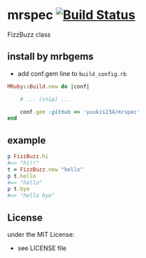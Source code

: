 # mrspec   [![Build Status](https://travis-ci.org/ore-public/mrspec.svg?branch=master)](https://travis-ci.org/ore-public/mrspec)
FizzBuzz class
## install by mrbgems
- add conf.gem line to `build_config.rb`

```ruby
MRuby::Build.new do |conf|

    # ... (snip) ...

    conf.gem :github => 'yuukis234/mrspec'
end
```
## example
```ruby
p FizzBuzz.hi
#=> "hi!!"
t = FizzBuzz.new "hello"
p t.hello
#=> "hello"
p t.bye
#=> "hello bye"
```

## License
under the MIT License:
- see LICENSE file
